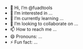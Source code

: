 - 👋 Hi, I’m @fuadtools
- 👀 I’m interested in ...
- 🌱 I’m currently learning ...
- 💞️ I’m looking to collaborate on ...
- 📫 How to reach me ...
- 😄 Pronouns: ...
- ⚡ Fun fact: ...

<!---
fuadtools/fuadtools is a ✨ special ✨ repository because its `README.md` (this file) appears on your GitHub profile.
You can click the Preview link to take a look at your changes.
--->
